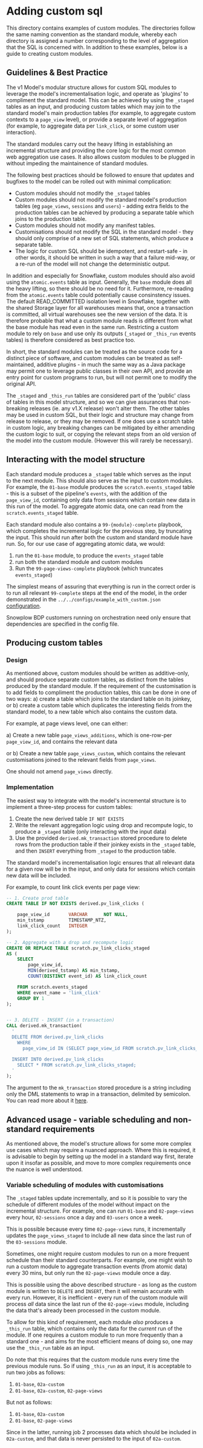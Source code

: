 # Adding custom sql

This directory contains examples of custom modules. The directories follow the same naming convention as the standard module, whereby each directory is assigned a number corresponding to the level of aggregation that the SQL is concerned with. In addition to these examples, below is a guide to creating custom modules.

## Guidelines & Best Practice

The v1 Model's modular structure allows for custom SQL modules to leverage the model's incrementalisation logic, and operate as 'plugins' to compliment the standard model. This can be achieved by using the `_staged` tables as an input, and producing custom tables which may join to the standard model's main production tables (for example, to aggregate custom contexts to a `page_view` level), or provide a separate level of aggregation (for example, to aggregate data per `link_click`, or some custom user interaction).

The standard modules carry out the heavy lifting in establishing an incremental structure and providing the core logic for the most common web aggregation use cases. It also allows custom modules to be plugged in without impeding the maintainence of standard modules.

The following best practices should be followed to ensure that updates and bugfixes to the model can be rolled out with minimal complication:

- Custom modules should not modify the `_staged` tables
- Custom modules should not modify the standard model's production tables (eg `page_views`, `sessions` and `users`) - adding extra fields to the production tables can be achieved by producing a separate table which joins to the production table.
- Custom modules should not modify any manifest tables.
- Customisations should not modify the SQL in the standard model - they should only comprise of a new set of SQL statements, which produce a separate table.
- The logic for custom SQL should be idempotent, and restart-safe - in other words, it should be written in such a way that a failure mid-way, or a re-run of the model will not change the deterministic output.

In addition and especially for Snowflake, custom modules should also avoid using the `atomic.events` table as input. Generally, the `base` module does all the heavy lifting, so there should be no need for it. Furthermore, re-reading from the `atomic.events` table could potentially cause consinstency issues. The default READ_COMMITTED isolation level in Snowflake, together with the shared Storage layer for all warehouses means that, once a transaction is committed, all virtual warehouses see the new version of the data. It is therefore probable that what a custom module reads is different from what the base module has read even in the same run. Restricting a custom module to rely on `base` and use only its outputs (`_staged` or `_this_run` events tables) is therefore considered as best practice too.

In short, the standard modules can be treated as the source code for a distinct piece of software, and custom modules can be treated as self-maintained, additive plugins - in much the same way as a Java package may permit one to leverage public classes in their own API, and provide an entry point for custom programs to run, but will not permit one to modify the original API.

The `_staged` and `_this_run` tables are considered part of the 'public' class of tables in this model structure, and so we can give assurances that non-breaking releases (ie. any v1.X release) won't alter them. The other tables may be used in custom SQL, but their logic and structure may change from release to release, or they may be removed. If one does use a scratch table in custom logic, any breaking changes can be mitigated by either amending the custom logic to suit, or copying the relevant steps from an old version of the model into the custom module. (However this will rarely be necessary).

## Interacting with the model structure

Each standard module produces a `_staged` table which serves as the input to the next module. This should also serve as the input to custom modules. For example, the `01-base` module produces the `scratch.events_staged` table - this is a subset of the pipeline's `events`, with the addition of the `page_view_id`, containing only data from sessions which contain new data in this run of the model. To aggregate atomic data, one can read from the `scratch.events_staged` table.

Each standard module also contains a `99-{module}-complete` playbook, which completes the incremental logic for the previous step, by truncating the input. This should run after both the custom and standard module have run. So, for our use case of aggregating atomic data, we would:

  1. run the `01-base` module, to produce the `events_staged` table
  2. run both the standard module and custom modules
  3. Run the `99-page-views-complete` playbook (which truncates `events_staged`)

The simplest means of assuring that everything is run in the correct order is to run all relevant `99-complete` steps at the end of the model, in the order demonstrated in the `../../configs/example_with_custom.json` [configuration](../../configs/example_with_custom.json).

Snowplow BDP customers running on orchestration need only ensure that dependencies are specified in the config file.

## Producing custom tables

### Design

As mentioned above, custom modules should be written as additive-only, and should produce separate custom tables, as distinct from the tables produced by the standard module. If the requirement of the customisation is to add fields to compliment the production tables, this can be done in one of two ways: a) create a table which joins to the standard table on its joinkey, or b) create a custom table which duplicates the interesting fields from the standard model, to a new table which also contains the custom data.

For example, at page views level, one can either:

a) Create a new table `page_views_additions`, which is one-row-per `page_view_id`, and contains the relevant data

or b) Create a new table `page_views_custom`, which contains the relevant customisations joined to the relevant fields from `page_views`.

One should not amend `page_views` directly.

### Implementation

The easiest way to integrate with the model's incremental structure is to implement a three-step process for custom tables:

1. Create the new derived table `IF NOT EXISTS`
2. Write the relevant aggregation logic using drop and recompute logic, to produce a `_staged` table (only interacting with the input data)
3. Use the provided `derived.mk_transaction` stored procedure to delete rows from the production table if their joinkey exists in the `_staged` table, and then `INSERT` everything from `_staged` to the production table.


The standard model's incrementalisation logic ensures that all relevant data for a given row will be in the input, and only data for sessions which contain new data will be included.

For example, to count link click events per page view:

```SQL
-- 1. Create prod table
CREATE TABLE IF NOT EXISTS derived.pv_link_clicks (

    page_view_id       VARCHAR      NOT NULL,
    min_tstamp         TIMESTAMP_NTZ,
    link_click_count   INTEGER
);

-- 2. Aggregate with a drop and recompute logic
CREATE OR REPLACE TABLE scratch.pv_link_clicks_staged
AS (
    SELECT
        page_view_id,
        MIN(derived_tstamp) AS min_tstamp,
        COUNT(DISTINCT event_id) AS link_click_count

    FROM scratch.events_staged
    WHERE event_name = 'link_click'
    GROUP BY 1
);


-- 3. DELETE - INSERT (in a transaction)
CALL derived.mk_transaction(
  '
  DELETE FROM derived.pv_link_clicks
    WHERE
      page_view_id IN (SELECT page_view_id FROM scratch.pv_link_clicks_staged);

  INSERT INTO derived.pv_link_clicks
    SELECT * FROM scratch.pv_link_clicks_staged;
  '
);
```

The argument to the `mk_transaction` stored procedure is a string including only the DML statements to wrap in a transaction, delimited by semicolon. You can read more about it [here](../standard/00-setup/StoredProcedures.md).


## Advanced usage - variable scheduling and non-standard requirements

As mentioned above, the model's structure allows for some more complex use cases which may require a nuanced approach. Where this is required, it is advisable to begin by setting up the model in a standard way first, iterate upon it insofar as possible, and move to more complex requirements once the nuance is well understood.

### Variable scheduling of modules with customisations

The `_staged` tables update incrementally, and so it is possible to vary the schedule of different modules of the model without impact on the incremental structure. For example, one can run `01-base` and `02-page-views` every hour, `02-sessions` once a day and `03-users` once a week.

This is possible because every time `02-page-views` runs, it incrementally updates the `page_views_staged` to include all new data since the last run of the `03-sessions` module.

Sometimes, one might require custom modules to run on a more frequent schedule than their standard counterparts. For example, one might wish to run a custom module to aggregate transaction events (from atomic data) every 30 mins, but only run the `02-page-views` module once a day.

This is possible using the above described structure - as long as the custom module is written to `DELETE` and `INSERT`, then it will remain accurate with every run. However, it is inefficient - every run of the custom module will process _all_ data since the last run of the `02-page-views` module, including the data that's already been processed in the custom module.

To allow for this kind of requirement, each module _also_ produces a `_this_run` table, which contains only the data for the _current_ run of the module. If one requires a custom module to run more frequently than a standard one - and aims for the most efficient means of doing so, one may use the `_this_run` table as an input.

Do note that this requires that the custom module runs every time the previous module runs. So if using `_this_run` as an input, it is acceptable to run two jobs as follows:

1. `01-base`, `02a-custom`
2. `01-base`, `02a-custom`, `02-page-views`

But not as follows:

1. `01-base`, `02a-custom`
2. `01-base`, `02-page-views`

Since in the latter, running job 2 processes data which should be included in `02a-custom`, and that data is never persisted to the input of `02a-custom`.
